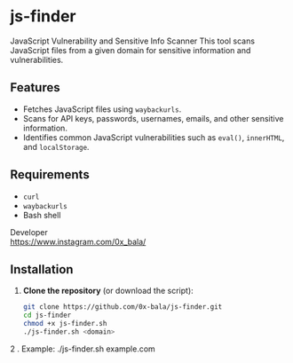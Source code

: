 # js-finder
JavaScript Vulnerability and Sensitive Info Scanner
This tool scans JavaScript files from a given domain for sensitive information and vulnerabilities.

## Features
- Fetches JavaScript files using `waybackurls`.
- Scans for API keys, passwords, usernames, emails, and other sensitive information.
- Identifies common JavaScript vulnerabilities such as `eval()`, `innerHTML`, and `localStorage`.

## Requirements
- `curl`
- `waybackurls`
- Bash shell

Developer  
              https://www.instagram.com/0x_bala/

## Installation

1. **Clone the repository** (or download the script):
   ```bash
   git clone https://github.com/0x-bala/js-finder.git
   cd js-finder
   chmod +x js-finder.sh
   ./js-finder.sh <domain>
   
2 . Example:
        ./js-finder.sh example.com
          
        

        


